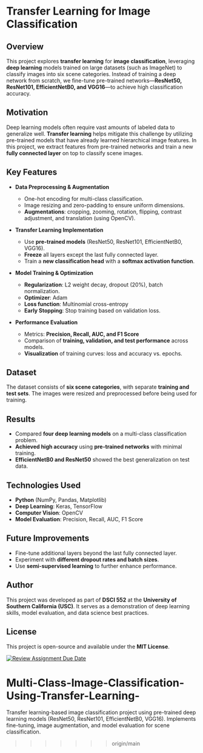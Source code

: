 # Transfer Learning for Image Classification

## Overview

This project explores **transfer learning** for **image classification**, leveraging **deep learning** models trained on large datasets (such as ImageNet) to classify images into six scene categories. Instead of training a deep network from scratch, we fine-tune pre-trained networks—**ResNet50, ResNet101, EfficientNetB0, and VGG16**—to achieve high classification accuracy.

## Motivation

Deep learning models often require vast amounts of labeled data to generalize well. **Transfer learning** helps mitigate this challenge by utilizing pre-trained models that have already learned hierarchical image features. In this project, we extract features from pre-trained networks and train a new **fully connected layer** on top to classify scene images.

## Key Features

- **Data Preprocessing & Augmentation**
  - One-hot encoding for multi-class classification.
  - Image resizing and zero-padding to ensure uniform dimensions.
  - **Augmentations**: cropping, zooming, rotation, flipping, contrast adjustment, and translation (using OpenCV).

- **Transfer Learning Implementation**
  - Use **pre-trained models** (ResNet50, ResNet101, EfficientNetB0, VGG16).
  - **Freeze** all layers except the last fully connected layer.
  - Train a **new classification head** with a **softmax activation function**.

- **Model Training & Optimization**
  - **Regularization**: L2 weight decay, dropout (20%), batch normalization.
  - **Optimizer**: Adam
  - **Loss function**: Multinomial cross-entropy
  - **Early Stopping**: Stop training based on validation loss.

- **Performance Evaluation**
  - Metrics: **Precision, Recall, AUC, and F1 Score**
  - Comparison of **training, validation, and test performance** across models.
  - **Visualization** of training curves: loss and accuracy vs. epochs.

## Dataset

The dataset consists of **six scene categories**, with separate **training and test sets**. The images were resized and preprocessed before being used for training.

## Results

- Compared **four deep learning models** on a multi-class classification problem.
- **Achieved high accuracy** using **pre-trained networks** with minimal training.
- **EfficientNetB0 and ResNet50** showed the best generalization on test data.

## Technologies Used

- **Python** (NumPy, Pandas, Matplotlib)
- **Deep Learning**: Keras, TensorFlow
- **Computer Vision**: OpenCV
- **Model Evaluation**: Precision, Recall, AUC, F1 Score

## Future Improvements

- Fine-tune additional layers beyond the last fully connected layer.
- Experiment with **different dropout rates and batch sizes**.
- Use **semi-supervised learning** to further enhance performance.

## Author

This project was developed as part of **DSCI 552** at the **University of Southern California (USC)**. It serves as a demonstration of deep learning skills, model evaluation, and data science best practices.

## License

This project is open-source and available under the **MIT License**.


[![Review Assignment Due Date](https://classroom.github.com/assets/deadline-readme-button-22041afd0340ce965d47ae6ef1cefeee28c7c493a6346c4f15d667ab976d596c.svg)](https://classroom.github.com/a/RuHimdEP)

# Multi-Class-Image-Classification-Using-Transfer-Learning-
Transfer learning-based image classification project using pre-trained deep learning models (ResNet50, ResNet101, EfficientNetB0, VGG16). Implements fine-tuning, image augmentation, and model evaluation for scene classification.
>>>>>>> origin/main
